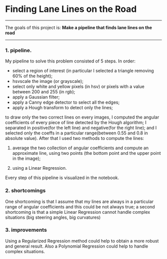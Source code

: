 # **Finding Lane Lines on the Road** 

---

The goals of this project is: **Make a pipeline that finds lane lines on the road**

---

### 1. pipeline.

My pipeline to solve this problem consisted of 5 steps. In order:

* select a region of interest (in particular I selected a triangle removing 60% of the height);
* hsvscale the image (or grayscale);
* select only white and yellow pixels (in hsv) or pixels with a value between 200 and 255 (in rgb);
* apply a Gaussian filter;
* apply a Canny edge detector to select all the edges;
* apply a Hough transform to detect only the lines;

to draw only the two correct lines on every images, I computed the angular coefficients of every piece of line detected by the Hough algorithm; I separated in positive(for the left line) and negative(for the right line); and I selected only the coeffs in a particular range(between 0.55 and 0.8 in absolute value).
After that I used two methods to compute the lines:

1)  average the two collection of angular coefficients and compute an approximate line, using two points (the bottom point and the upper point in the image);

2)  using a Linear Regression. 

Every step of this pipeline is visualized in the notebook.


### 2. shortcomings

One shortcoming is that I assume that my lines are always in a particular range of angular coefficients and this could be not always true; a second shortcoming is that a simple Linear Regression cannot handle complex situations (big steering angles, big curvatures)


### 3. improvements

Using a Regularized Regression method could help to obtain a more robust and general result. Also a Polynomial Regression could help to handle complex situations.
